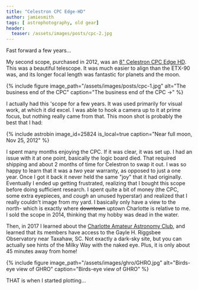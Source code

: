 ```yaml
---
title: "Celestron CPC Edge-HD"
author: jamiesmith
tags: [ astrophotography, old gear]
header:
  teaser: /assets/images/posts/cpc-2.jpg
---
```


Fast forward a few years... 

My second scope, purchased in 2012, was an [8" Celestron CPC Edge HD](https://amzn.to/2DquKqQ).  This was a beautiful telescope.  It was much easier to align than the ETX-90 was, and its longer focal length was fantastic for planets and the moon.  

<!--more-->

{% 
  include figure image_path="/assets/images/posts/cpc-1.jpg" 
  alt="The business end of the CPC"
  caption="The business end of the CPC ->" 
%}

I actually had this 'scope for a few years.  It was used primarily for visual work, at which it did excel.  I was able to hook a camera up to it at prime focus, but nothing really came from that.  This moon shot is probably the best that I had:

{%
  include astrobin 
  image_id=25824
  is_local=true
  caption="Near full moon, Nov 25, 2012"
%}

I spent many months enjoying the CPC. If it was clear, it was set up.  I had an issue with it at one point, basically the logic board died.  That required shipping and about 2 months of time for Celestron to swap it out.  I was so happy to learn that it was a _two_ year warranty, as opposed to just a one year.  Once I got it back it never held the same "joy" that it had originally.  Eventually I ended up getting frustrated, realizing that I bought this scope before doing sufficient research.  I spent quite a bit of money (the CPC, some extra eyepieces, and *cough* an unused hyperstar) and realized that I really couldn't image from my yard.  I basically only have a view to the north- which is exactly where ~~downtown~~ uptown Charlotte is relative to me.  I sold the scope in 2014, thinking that my hobby was dead in the water.  

Then, in 2017 I learned about the [Charlotte Amateur Astronomy Club](http://www.charlotteastronomers.org), and learned that its members have access to the Gayle H. Riggsbee Observatory near Taxahaw, SC.  Not exactly a dark-sky site, but you can actually see hints of the Milky Way with the naked eye.  Plus, it is only about 45 minutes away from home!

{% 
  include figure image_path="/assets/images/ghro/GHRO.jpg" 
  alt="Birds-eye view of GHRO"
  caption="Birds-eye view of GHRO"
%}


THAT is when I started plotting...

